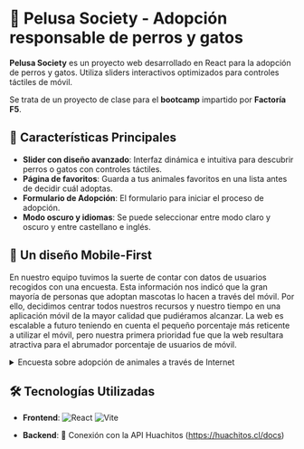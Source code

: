 # 🐾 Pelusa Society - Adopción responsable de perros y gatos

**Pelusa Society** es un proyecto web desarrollado en React para la adopción de perros y gatos. 
Utiliza sliders interactivos optimizados para controles táctiles de móvil.

Se trata de un proyecto de clase para el **bootcamp** impartido por **Factoría F5**.

## 🚀 Características Principales

- **Slider con diseño avanzado**: Interfaz dinámica e intuitiva para descubrir perros o gatos con controles táctiles.
- **Página de favoritos**: Guarda a tus animales favoritos en una lista antes de decidir cuál adoptas.
- **Formulario de Adopción**: El formulario para iniciar el proceso de adopción.
- **Modo oscuro y idiomas**: Se puede seleccionar entre modo claro y oscuro y entre castellano e inglés.

## 📱 Un diseño Mobile-First

En nuestro equipo tuvimos la suerte de contar con datos de usuarios recogidos con una encuesta. Esta información nos indicó que la gran mayoría de personas que adoptan mascotas lo hacen a través del móvil. Por ello, decidimos centrar todos nuestros recursos y nuestro tiempo en una aplicación móvil de la mayor calidad que pudiéramos alcanzar. La web es escalable a futuro teniendo en cuenta el pequeño porcentaje más reticente a utilizar el móvil, pero nuestra primera prioridad fue que la web resultara atractiva para el abrumador porcentaje de usuarios de móvil.

<details>
  <summary>Encuesta sobre adopción de animales a través de Internet</summary>
<p>**🎯 Objetivo**: Detectar posibles fricciones o necesidades en la experiencia digital de adopción de animales.<br>
📊 **Muestra**: 93 personas.<br>
🔠 **Metodología**: Encuesta online anónima. Edad media: 25-45 años.<br>
🗓️ **Fecha**: Diciembre 2024.<br>
🔎 ###Preguntas relevantes:<br>
**¿Desde qué dispositivo realizaste (o realizarías) la solicitud de adopción de una mascota?**<br>
Desde el móvil (smartphone) – 82%<br>
Desde un ordenador (portátil o sobremesa) – 12%<br>
Desde una tablet – 4%<br>
No recuerdo / No estoy segura – 2%<br>
**¿Con qué frecuencia consultas perfiles de animales en adopción desde el móvil?**<br>
A diario – 25%<br>
Varias veces por semana – 34%<br>
Una vez por semana – 28%<br>
Rara vez – 13%<br>
**¿Te resultó fácil hacer todo el proceso desde el móvil?**<br>
Sí, muy fácil – 68%<br>
Sí, aunque algunos pasos no estaban adaptados – 21%<br>
No, preferí cambiarme al ordenador – 11%<br>
📌 Conclusión:<br>
Aunque el tráfico mobile **supera el 96% a nivel global**, en el contexto específico de formularios más largos o procesos serios como adopciones, hay una pequeña resistencia que ronda entre el 10% y el 20% que sigue prefiriendo el escritorio. Aun así, **la prioridad clara debería ser diseño mobile-first**, porque es lo que demanda la gran mayoría.</p><br>
</details>

## 🛠 Tecnologías Utilizadas

- **Frontend**: 
  ![React](https://img.shields.io/badge/React-20232A?style=flat&logo=react&logoColor=61DAFB)
  ![Vite](https://img.shields.io/badge/Vite-B73BFE?style=flat&logo=vite&logoColor=FFD62E)

- **Backend**:
  🐶 Conexión con la API Huachitos (https://huachitos.cl/docs)

